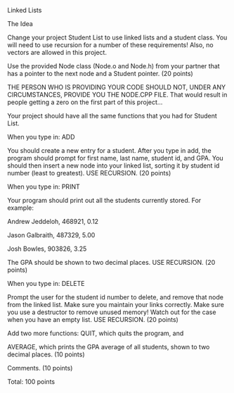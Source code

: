 Linked Lists


The Idea

Change your project Student List to use linked lists and a student class.  You will need to use recursion for a number of these requirements! Also, no vectors are allowed in this project.

Use the provided Node class (Node.o and Node.h) from your partner that has a pointer to the next node and a Student pointer. (20 points)

THE PERSON WHO IS PROVIDING YOUR CODE SHOULD NOT, UNDER ANY CIRCUMSTANCES, PROVIDE YOU THE NODE.CPP FILE. That would result in people getting a zero on the first part of this project...

Your project should have all the same functions that you had for Student List.

 

When you type in: ADD

You should create a new entry for a student.  After you type in add, the program should prompt for first name, last name, student id, and GPA.  You should then insert a new node into your linked list, sorting it by student id number (least to greatest). USE RECURSION. (20 points)

 

When you type in: PRINT

Your program should print out all the students currently stored.  For example:

 

Andrew Jeddeloh, 468921, 0.12

Jason Galbraith, 487329, 5.00

Josh Bowles, 903826, 3.25

 

The GPA should be shown to two decimal places. USE RECURSION. (20 points)

 

When you type in: DELETE

Prompt the user for the student id number to delete, and remove that node from the linked list.  Make sure you maintain your links correctly.  Make sure you use a destructor to remove unused memory!  Watch out for the case when you have an empty list. USE RECURSION. (20 points)

 

Add two more functions:
QUIT, which quits the program, and

AVERAGE, which prints the GPA average of all students, shown to two decimal places. (10 points)

 

Comments. (10 points)

 

Total: 100 points
